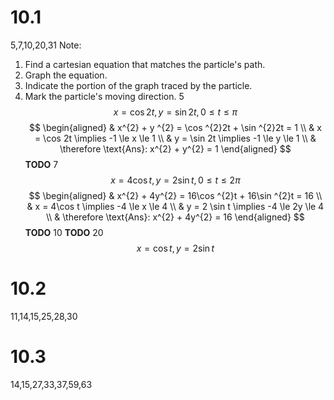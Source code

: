 # 10.1
5,7,10,20,31
Note:
1. Find a cartesian equation that matches the particle's path.
2. Graph the equation.
3. Indicate the portion of the graph traced by the particle.
4. Mark the particle's moving direction.
5 
$${x = \cos 2t, y = \sin 2t, 0 \le t \le \pi}$$
$$
\begin{aligned}
 & x^{2} + y ^{2} = \cos ^{2}2t + \sin ^{2}2t = 1 \\
 & x = \cos 2t \implies -1 \le x \le 1 \\
 & y = \sin 2t \implies -1 \le y \le 1 \\
 & \therefore \text{Ans}: x^{2} + y^{2} = 1
\end{aligned}
$$
**TODO**
7
$$
x = 4 \cos t, y = 2\sin t, 0 \le t \le 2\pi
$$
$$
\begin{aligned}
 & x^{2} + 4y^{2} = 16\cos ^{2}t + 16\sin ^{2}t = 16 \\
 & x = 4\cos t \implies -4 \le x \le 4 \\
 & y = 2 \sin t \implies -4 \le 2y \le 4 \\
 & \therefore \text{Ans}: x^{2} + 4y^{2} = 16
\end{aligned}
$$
**TODO**
10
**TODO**
20
$$
x = \cos t, y = 2\sin t
$$

# 10.2
11,14,15,25,28,30

# 10.3
14,15,27,33,37,59,63